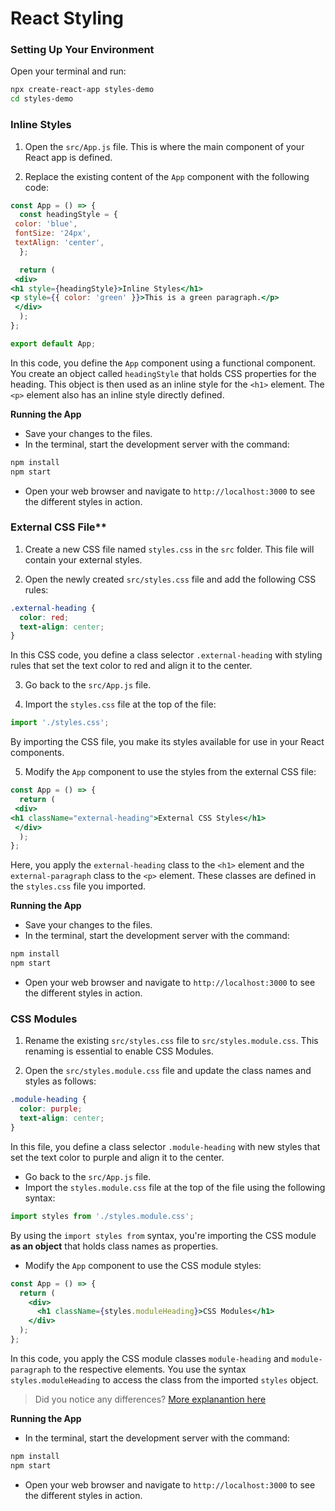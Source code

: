 # React Styling

### Setting Up Your Environment

Open your terminal and run:

```sh
npx create-react-app styles-demo
cd styles-demo
```

### Inline Styles

1. Open the `src/App.js` file. This is where the main component of your React app is defined.

2. Replace the existing content of the `App` component with the following code:
```jsx
const App = () => {
  const headingStyle = {
 color: 'blue',
 fontSize: '24px',
 textAlign: 'center',
  };

  return (
 <div>
<h1 style={headingStyle}>Inline Styles</h1>
<p style={{ color: 'green' }}>This is a green paragraph.</p>
 </div>
  );
};

export default App;
```
In this code, you define the `App` component using a functional component. You create an object called `headingStyle` that holds CSS properties for the heading. This object is then used as an inline style for the `<h1>` element. The `<p>` element also has an inline style directly defined.

**Running the App**

- Save your changes to the files.
- In the terminal, start the development server with the command:
```bash
npm install
npm start
```

- Open your web browser and navigate to `http://localhost:3000` to see the different styles in action.


### External CSS File**

1. Create a new CSS file named `styles.css` in the `src` folder. This file will contain your external styles.

2. Open the newly created `src/styles.css` file and add the following CSS rules:
```css
.external-heading {
  color: red;
  text-align: center;
}
```
In this CSS code, you define a class selector `.external-heading` with styling rules that set the text color to red and align it to the center.

3. Go back to the `src/App.js` file.

4. Import the `styles.css` file at the top of the file:
```jsx
import './styles.css';
```
By importing the CSS file, you make its styles available for use in your React components.

5. Modify the `App` component to use the styles from the external CSS file:
```jsx
const App = () => {
  return (
 <div>
<h1 className="external-heading">External CSS Styles</h1>
 </div>
  );
};
```
Here, you apply the `external-heading` class to the `<h1>` element and the `external-paragraph` class to the `<p>` element. These classes are defined in the `styles.css` file you imported.

**Running the App**

- Save your changes to the files.
- In the terminal, start the development server with the command:
```bash
npm install
npm start
```

- Open your web browser and navigate to `http://localhost:3000` to see the different styles in action.


### CSS Modules

1. Rename the existing `src/styles.css` file to `src/styles.module.css`. This renaming is essential to enable CSS Modules.

2. Open the `src/styles.module.css` file and update the class names and styles as follows:
```css
.module-heading {
  color: purple;
  text-align: center;
}
```
In this file, you define a class selector `.module-heading` with new styles that set the text color to purple and align it to the center.

- Go back to the `src/App.js` file.
- Import the `styles.module.css` file at the top of the file using the following syntax:
```jsx
import styles from './styles.module.css';
```
By using the `import styles from` syntax, you're importing the CSS module **as an object** that holds class names as properties.

- Modify the `App` component to use the CSS module styles:
```jsx
const App = () => {
  return (
    <div>
      <h1 className={styles.moduleHeading}>CSS Modules</h1>
    </div>
  );
};

```
In this code, you apply the CSS module classes `module-heading` and `module-paragraph` to the respective elements. You use the syntax `styles.moduleHeading` to access the class from the imported `styles` object.
> Did you notice any differences? [More explanantion here](https://upmostly.com/tutorials/what-are-css-modules-in-react)

**Running the App**

- In the terminal, start the development server with the command:
```bash
npm install
npm start
```

- Open your web browser and navigate to `http://localhost:3000` to see the different styles in action.


